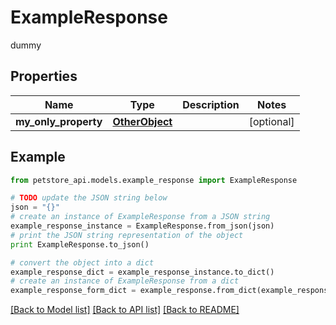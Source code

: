 # ExampleResponse

dummy

## Properties
Name | Type | Description | Notes
------------ | ------------- | ------------- | -------------
**my_only_property** | [**OtherObject**](OtherObject.md) |  | [optional] 

## Example

```python
from petstore_api.models.example_response import ExampleResponse

# TODO update the JSON string below
json = "{}"
# create an instance of ExampleResponse from a JSON string
example_response_instance = ExampleResponse.from_json(json)
# print the JSON string representation of the object
print ExampleResponse.to_json()

# convert the object into a dict
example_response_dict = example_response_instance.to_dict()
# create an instance of ExampleResponse from a dict
example_response_form_dict = example_response.from_dict(example_response_dict)
```
[[Back to Model list]](../README.md#documentation-for-models) [[Back to API list]](../README.md#documentation-for-api-endpoints) [[Back to README]](../README.md)



